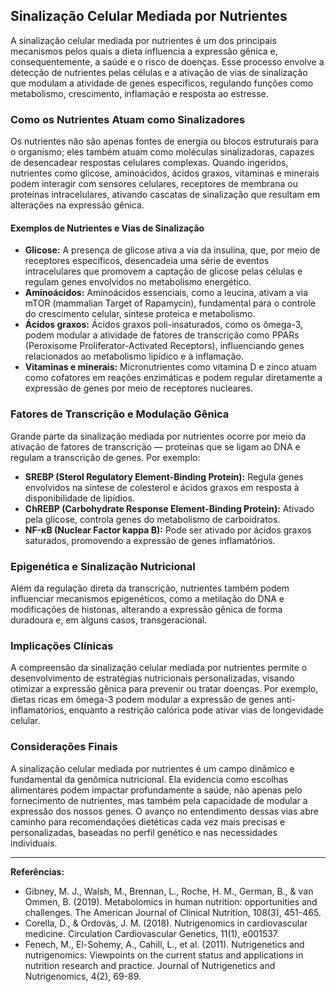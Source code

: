 
## Sinalização Celular Mediada por Nutrientes

A sinalização celular mediada por nutrientes é um dos principais mecanismos pelos quais a dieta influencia a expressão gênica e, consequentemente, a saúde e o risco de doenças. Esse processo envolve a detecção de nutrientes pelas células e a ativação de vias de sinalização que modulam a atividade de genes específicos, regulando funções como metabolismo, crescimento, inflamação e resposta ao estresse.

### Como os Nutrientes Atuam como Sinalizadores

Os nutrientes não são apenas fontes de energia ou blocos estruturais para o organismo; eles também atuam como moléculas sinalizadoras, capazes de desencadear respostas celulares complexas. Quando ingeridos, nutrientes como glicose, aminoácidos, ácidos graxos, vitaminas e minerais podem interagir com sensores celulares, receptores de membrana ou proteínas intracelulares, ativando cascatas de sinalização que resultam em alterações na expressão gênica.

#### Exemplos de Nutrientes e Vias de Sinalização

- **Glicose:** A presença de glicose ativa a via da insulina, que, por meio de receptores específicos, desencadeia uma série de eventos intracelulares que promovem a captação de glicose pelas células e regulam genes envolvidos no metabolismo energético.
- **Aminoácidos:** Aminoácidos essenciais, como a leucina, ativam a via mTOR (mammalian Target of Rapamycin), fundamental para o controle do crescimento celular, síntese proteica e metabolismo.
- **Ácidos graxos:** Ácidos graxos poli-insaturados, como os ômega-3, podem modular a atividade de fatores de transcrição como PPARs (Peroxisome Proliferator-Activated Receptors), influenciando genes relacionados ao metabolismo lipídico e à inflamação.
- **Vitaminas e minerais:** Micronutrientes como vitamina D e zinco atuam como cofatores em reações enzimáticas e podem regular diretamente a expressão de genes por meio de receptores nucleares.

### Fatores de Transcrição e Modulação Gênica

Grande parte da sinalização mediada por nutrientes ocorre por meio da ativação de fatores de transcrição — proteínas que se ligam ao DNA e regulam a transcrição de genes. Por exemplo:

- **SREBP (Sterol Regulatory Element-Binding Protein):** Regula genes envolvidos na síntese de colesterol e ácidos graxos em resposta à disponibilidade de lipídios.
- **ChREBP (Carbohydrate Response Element-Binding Protein):** Ativado pela glicose, controla genes do metabolismo de carboidratos.
- **NF-κB (Nuclear Factor kappa B):** Pode ser ativado por ácidos graxos saturados, promovendo a expressão de genes inflamatórios.

### Epigenética e Sinalização Nutricional

Além da regulação direta da transcrição, nutrientes também podem influenciar mecanismos epigenéticos, como a metilação do DNA e modificações de histonas, alterando a expressão gênica de forma duradoura e, em alguns casos, transgeracional.

### Implicações Clínicas

A compreensão da sinalização celular mediada por nutrientes permite o desenvolvimento de estratégias nutricionais personalizadas, visando otimizar a expressão gênica para prevenir ou tratar doenças. Por exemplo, dietas ricas em ômega-3 podem modular a expressão de genes anti-inflamatórios, enquanto a restrição calórica pode ativar vias de longevidade celular.

### Considerações Finais

A sinalização celular mediada por nutrientes é um campo dinâmico e fundamental da genômica nutricional. Ela evidencia como escolhas alimentares podem impactar profundamente a saúde, não apenas pelo fornecimento de nutrientes, mas também pela capacidade de modular a expressão dos nossos genes. O avanço no entendimento dessas vias abre caminho para recomendações dietéticas cada vez mais precisas e personalizadas, baseadas no perfil genético e nas necessidades individuais.

---
**Referências:**
- Gibney, M. J., Walsh, M., Brennan, L., Roche, H. M., German, B., & van Ommen, B. (2019). Metabolomics in human nutrition: opportunities and challenges. The American Journal of Clinical Nutrition, 108(3), 451-465.
- Corella, D., & Ordovás, J. M. (2018). Nutrigenomics in cardiovascular medicine. Circulation Cardiovascular Genetics, 11(1), e001537.
- Fenech, M., El-Sohemy, A., Cahill, L., et al. (2011). Nutrigenetics and nutrigenomics: Viewpoints on the current status and applications in nutrition research and practice. Journal of Nutrigenetics and Nutrigenomics, 4(2), 69-89.
```
